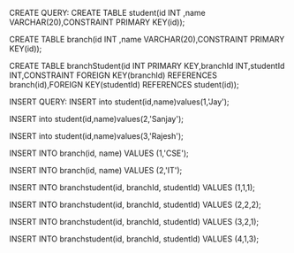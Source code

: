 CREATE QUERY:
CREATE TABLE student(id INT ,name VARCHAR(20),CONSTRAINT PRIMARY KEY(id));

CREATE TABLE branch(id INT ,name VARCHAR(20),CONSTRAINT PRIMARY KEY(id));

CREATE TABLE branchStudent(id INT PRIMARY KEY,branchId INT,studentId INT,CONSTRAINT FOREIGN KEY(branchId) REFERENCES branch(id),FOREIGN KEY(studentId) REFERENCES student(id));

INSERT QUERY:
INSERT into student(id,name)values(1,'Jay');

INSERT into student(id,name)values(2,'Sanjay');

INSERT into student(id,name)values(3,'Rajesh');

INSERT INTO branch(id, name) VALUES (1,'CSE');

INSERT INTO branch(id, name) VALUES (2,'IT');

INSERT INTO branchstudent(id, branchId, studentId) VALUES (1,1,1);

INSERT INTO branchstudent(id, branchId, studentId) VALUES (2,2,2);

INSERT INTO branchstudent(id, branchId, studentId) VALUES (3,2,1);

INSERT INTO branchstudent(id, branchId, studentId) VALUES (4,1,3);
